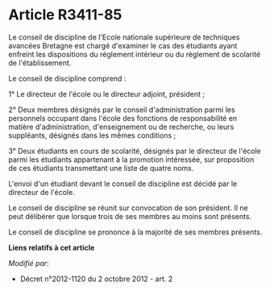 # Article R3411-85

Le conseil de discipline de             l'Ecole nationale supérieure de techniques avancées Bretagne est chargé d'examiner le
cas des étudiants ayant enfreint les dispositions du règlement intérieur ou du règlement de scolarité de l'établissement. 

Le conseil de discipline comprend : 

1° Le directeur de l'école ou le directeur adjoint, président ; 

2° Deux membres désignés par le conseil d'administration parmi les personnels occupant dans l'école des fonctions de
responsabilité en matière d'administration, d'enseignement ou de recherche, ou leurs suppléants, désignés dans les mêmes
conditions ; 

3° Deux étudiants en cours de scolarité, désignés par le directeur de l'école parmi les étudiants appartenant à la promotion
intéressée, sur proposition de ces étudiants transmettant une liste de quatre noms. 

L'envoi d'un étudiant devant le conseil de discipline est décidé par le directeur de l'école. 

Le conseil de discipline se réunit sur convocation de son président. Il ne peut délibérer que lorsque trois de ses membres au
moins sont présents. 

Le conseil de discipline se prononce à la majorité de ses membres présents.

**Liens relatifs à cet article**

_Modifié par_:

  - Décret n°2012-1120 du 2 octobre 2012 - art. 2
